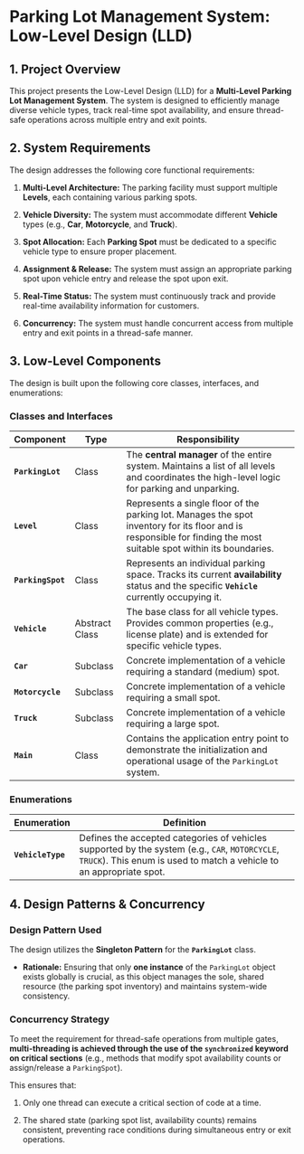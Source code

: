 # Parking Lot Management System: Low-Level Design (LLD)

## 1. Project Overview

This project presents the Low-Level Design (LLD) for a **Multi-Level Parking Lot Management System**. The system is designed to efficiently manage diverse vehicle types, track real-time spot availability, and ensure thread-safe operations across multiple entry and exit points.

## 2. System Requirements

The design addresses the following core functional requirements:

1. **Multi-Level Architecture:** The parking facility must support multiple **Levels**, each containing various parking spots.

2. **Vehicle Diversity:** The system must accommodate different **Vehicle** types (e.g., **Car**, **Motorcycle**, and **Truck**).

3. **Spot Allocation:** Each **Parking Spot** must be dedicated to a specific vehicle type to ensure proper placement.

4. **Assignment & Release:** The system must assign an appropriate parking spot upon vehicle entry and release the spot upon exit.

5. **Real-Time Status:** The system must continuously track and provide real-time availability information for customers.

6. **Concurrency:** The system must handle concurrent access from multiple entry and exit points in a thread-safe manner.

## 3. Low-Level Components

The design is built upon the following core classes, interfaces, and enumerations:

### Classes and Interfaces

| Component         | Type           | Responsibility                                                                                                                                                      |
| ----------------- | -------------- | ------------------------------------------------------------------------------------------------------------------------------------------------------------------- |
| **`ParkingLot`**  | Class          | The **central manager** of the entire system. Maintains a list of all levels and coordinates the high-level logic for parking and unparking.                        |
| **`Level`**       | Class          | Represents a single floor of the parking lot. Manages the spot inventory for its floor and is responsible for finding the most suitable spot within its boundaries. |
| **`ParkingSpot`** | Class          | Represents an individual parking space. Tracks its current **availability** status and the specific **`Vehicle`** currently occupying it.                           |
| **`Vehicle`**     | Abstract Class | The base class for all vehicle types. Provides common properties (e.g., license plate) and is extended for specific vehicle types.                                  |
| **`Car`**         | Subclass       | Concrete implementation of a vehicle requiring a standard (medium) spot.                                                                                            |
| **`Motorcycle`**  | Subclass       | Concrete implementation of a vehicle requiring a small spot.                                                                                                        |
| **`Truck`**       | Subclass       | Concrete implementation of a vehicle requiring a large spot.                                                                                                        |
| **`Main`**        | Class          | Contains the application entry point to demonstrate the initialization and operational usage of the `ParkingLot` system.                                            |

### Enumerations

| Enumeration       | Definition                                                                                                                                                             |
| ----------------- | ---------------------------------------------------------------------------------------------------------------------------------------------------------------------- |
| **`VehicleType`** | Defines the accepted categories of vehicles supported by the system (e.g., `CAR`, `MOTORCYCLE`, `TRUCK`). This enum is used to match a vehicle to an appropriate spot. |

## 4. Design Patterns & Concurrency

### Design Pattern Used

The design utilizes the **Singleton Pattern** for the **`ParkingLot`** class.

- **Rationale:** Ensuring that only **one instance** of the `ParkingLot` object exists globally is crucial, as this object manages the sole, shared resource (the parking spot inventory) and maintains system-wide consistency.

### Concurrency Strategy

To meet the requirement for thread-safe operations from multiple gates, **multi-threading is achieved through the use of the `synchronized` keyword on critical sections** (e.g., methods that modify spot availability counts or assign/release a `ParkingSpot`).

This ensures that:

1. Only one thread can execute a critical section of code at a time.

2. The shared state (parking spot list, availability counts) remains consistent, preventing race conditions during simultaneous entry or exit operations.
